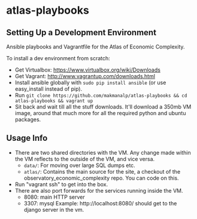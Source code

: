 atlas-playbooks
===============

Setting Up a Development Environment
------------------------------------

Ansible playbooks and Vagrantfile for the Atlas of Economic Complexity.

To install a dev environment from scratch:
- Get Virtualbox: https://www.virtualbox.org/wiki/Downloads
- Get Vagrant: http://www.vagrantup.com/downloads.html
- Install ansible globally with `sudo pip install ansible` (or use easy_install instead of pip).
- Run `git clone https://github.com/makmanalp/atlas-playbooks && cd atlas-playbooks && vagrant up`
- Sit back and wait till all the stuff downloads. It'll download a 350mb VM
  image, around that much more for all the required python and ubuntu packages.

Usage Info
---------
- There are two shared directories with the VM. Any change made within the VM
  reflects to the outside of the VM, and vice versa.
    * `data/`: For moving over large SQL dumps etc.
    * `atlas/`: Contains the main source for the site, a checkout of the
      observatory_economic_complexity repo. You can code on this.
- Run "vagrant ssh" to get into the box.
- There are also port forwards for the services running inside the VM.
    * 8080: main HTTP server
    * 3307: mysql
  Example: http://localhost:8080/ should get to the django server in the vm.
